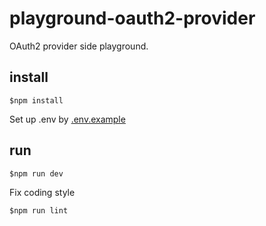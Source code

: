 # playground-oauth2-provider
OAuth2 provider side playground.

## install

```shell
$npm install
```

Set up .env by [.env.example](.env.example)

## run

```shell
$npm run dev
```

Fix coding style

```shell
$npm run lint
```
